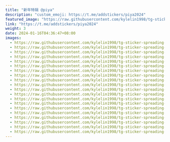 ```yaml
---
title: "新年特辑 @piya"
description: "custom_emoji: https://t.me/addstickers/piya2024"
featured_image: "https://raw.githubusercontent.com/kylelin1998/tg-sticker-spreading-worldwide-images/main/img/5d8c7758-2301-4dd5-9393-69330794ea0b.jpg"
link: "https://t.me/addstickers/piya2024"
weight: 3
date: 2024-01-16T04:36:47+08:00
images:
  - https://raw.githubusercontent.com/kylelin1998/tg-sticker-spreading-worldwide-images/main/img/5d8c7758-2301-4dd5-9393-69330794ea0b.jpg
  - https://raw.githubusercontent.com/kylelin1998/tg-sticker-spreading-worldwide-images/main/img/32a89799-977c-43ea-b76b-53db66e93833.jpg
  - https://raw.githubusercontent.com/kylelin1998/tg-sticker-spreading-worldwide-images/main/img/5b9182ae-e677-4282-8fb7-f7e48acc1a0c.jpg
  - https://raw.githubusercontent.com/kylelin1998/tg-sticker-spreading-worldwide-images/main/img/d196a129-5651-4c7c-a1f8-1780f06b6e0d.jpg
  - https://raw.githubusercontent.com/kylelin1998/tg-sticker-spreading-worldwide-images/main/img/41548e7d-947b-4de3-a339-2f28b2e5529f.jpg
  - https://raw.githubusercontent.com/kylelin1998/tg-sticker-spreading-worldwide-images/main/img/db7de717-1fbf-45c3-baae-693629dd6b8d.jpg
  - https://raw.githubusercontent.com/kylelin1998/tg-sticker-spreading-worldwide-images/main/img/ad91f896-fa1e-4de9-b25b-a0a487fb3242.jpg
  - https://raw.githubusercontent.com/kylelin1998/tg-sticker-spreading-worldwide-images/main/img/63c18916-ba49-42b6-8943-4db1d029fcb5.jpg
  - https://raw.githubusercontent.com/kylelin1998/tg-sticker-spreading-worldwide-images/main/img/4f3290e4-dc71-43d5-8735-f2987a21abcb.jpg
  - https://raw.githubusercontent.com/kylelin1998/tg-sticker-spreading-worldwide-images/main/img/a1ff00ea-6393-4cc5-babc-ce8ea2a7bfdf.jpg
  - https://raw.githubusercontent.com/kylelin1998/tg-sticker-spreading-worldwide-images/main/img/9fecbfaf-c389-4002-97b7-f60502d68953.jpg
  - https://raw.githubusercontent.com/kylelin1998/tg-sticker-spreading-worldwide-images/main/img/a48c4d22-f2b5-4339-af44-b4956c7e821b.jpg
  - https://raw.githubusercontent.com/kylelin1998/tg-sticker-spreading-worldwide-images/main/img/b8909643-b87b-44a7-a1a3-4bf8b7bb17dc.jpg
  - https://raw.githubusercontent.com/kylelin1998/tg-sticker-spreading-worldwide-images/main/img/397422ff-83e8-424d-acf1-4ff37de4a000.jpg
  - https://raw.githubusercontent.com/kylelin1998/tg-sticker-spreading-worldwide-images/main/img/3f65594a-3321-42fd-afb9-8b45bd2d7da5.jpg
  - https://raw.githubusercontent.com/kylelin1998/tg-sticker-spreading-worldwide-images/main/img/733824f7-64c1-48de-b847-bfbeea38d5e2.jpg
  - https://raw.githubusercontent.com/kylelin1998/tg-sticker-spreading-worldwide-images/main/img/6c552355-341d-4dba-8eab-be8df8d941c0.jpg
  - https://raw.githubusercontent.com/kylelin1998/tg-sticker-spreading-worldwide-images/main/img/98c980bb-27f8-4eb4-a563-5036b1f53bd3.jpg
  - https://raw.githubusercontent.com/kylelin1998/tg-sticker-spreading-worldwide-images/main/img/9552da3d-6db8-4c49-b085-414179893bc9.jpg
  - https://raw.githubusercontent.com/kylelin1998/tg-sticker-spreading-worldwide-images/main/img/1d672691-7d90-4ac3-b904-b2041c4dc929.jpg
---
```

